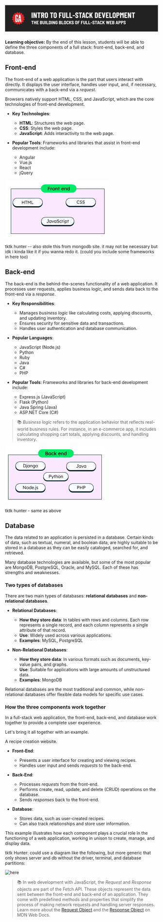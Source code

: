 # ![Intro to Full Stack Development - The Building Blocks of Full Stack Web Apps](./assets/hero.png)

**Learning objective:** By the end of this lesson, students will be able to define the three components of a full stack: front-end, back-end, and database.

## Front-end

The front-end of a web application is the part that users interact with directly. It displays the user interface, handles user input, and, if necessary, communicates with a back-end via a *request*.

Browsers natively support HTML, CSS, and JavaScript, which are the core technologies of front-end development.

- **Key Technologies**:
  - **HTML**: Structures the web page.
  - **CSS**: Styles the web page.
  - **JavaScript**: Adds interactivity to the web page.

- **Popular Tools**: Frameworks and libraries that assist in front-end development include:
  - Angular
  - Vue.js
  - React
  - jQuery

![Common front-end technologies](./assets/originals/frontend.png)

tktk hunter -- also stole this from mongodb site. it may not be necessary but idk i kinda like it if you wanna redo it. (could you include some frameworks in here too)

## Back-end

The back-end is the behind-the-scenes functionality of a web application. It processes user requests, applies business logic, and sends data back to the front-end via a *response*.

- **Key Responsibilities**:
  - Manages *business logic* like calculating costs, applying discounts, and updating inventory.
  - Ensures security for sensitive data and transactions.
  - Handles user authentication and database communication.

- **Popular Languages**:
  - JavaScript (Node.js)
  - Python
  - Ruby
  - Java
  - C#
  - PHP

- **Popular Tools**: Frameworks and libraries for back-end development include:
  - Express.js (JavaScript)
  - Flask (Python)
  - Java Spring (Java)
  - ASP.NET Core (C#)

> 📚 *Business logic* refers to the application behavior that reflects real-world business rules. For instance, in an e-commerce app, it includes calculating shopping cart totals, applying discounts, and handling inventory.

![Common back-end technologies](assets/originals/backend.png)

tktk hunter - same as above

## Database

The data related to an application is persisted in a database. Certain kinds of data, such as textual, numeral, and boolean data, are highly suitable to be stored in a database as they can be easily cataloged, searched for, and retrieved.

Many database technologies are available, but some of the most popular are MongoDB, PostgreSQL, Oracle, and MySQL. Each of these has strengths and weaknesses.

### Two types of databases

There are two main types of databases: **relational databases** and **non-relational databases**.

- **Relational Databases**:
  - **How they store data**: In tables with rows and columns. Each row represents a single record, and each column represents a single attribute of that record.
  - **Use**: Widely used across various applications.
  - **Examples**: MySQL, PostgreSQL

- **Non-Relational Databases**:
  - **How they store data**: In various formats such as documents, key-value pairs, and graphs.
  - **Use**: Suitable for applications with large amounts of unstructured data.
  - **Examples**: MongoDB

Relational databases are the most traditional and common, while non-relational databases offer flexible data models for specific use cases.


### How the three components work together

In a full-stack web application, the front-end, back-end, and database work together to provide a complete user experience. 

Let's bring it all together with an example.

A recipe creation website.

- **Front-End**: 
  - Presents a user interface for creating and viewing recipes.
  - Handles user input and sends *requests* to the back-end.

- **Back-End**: 
  - Processes *requests* from the front-end.
  - Performs create, read, update, and delete (CRUD) operations on the database.
  - Sends *responses* back to the front-end.

- **Database**: 
  - Stores data, such as user-created recipes.
  - Can also track relationships and store user information.

This example illustrates how each component plays a crucial role in the functioning of a web application, working in unison to create, manage, and display data.

tktk Hunter: could use a diagram like the following, but more generic that only shows server and db without the driver, terminal, and database partitions: 

![here](https://git.generalassemb.ly/Software-Engineering-Immersive-Remote/SEIR-Ewoks/blob/master/unit_2/w04d04/instructor_notes/Client_Server.png)

> 📚 In web development with JavaScript, the *Request* and *Response* objects are part of the Fetch API. These objects represent the data sent between the front-end and back-end of an application. They come with predefined methods and properties that simplify the process of making network requests and handling server responses. Learn more about the [Request Object](https://developer.mozilla.org/en-US/docs/Web/API/Request) and the [Response Object](https://developer.mozilla.org/en-US/docs/Web/API/Response) on MDN Web Docs.
